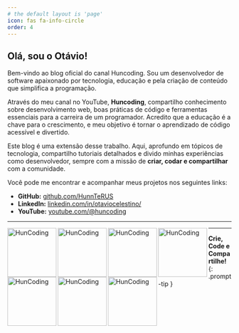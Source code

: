 ```yaml
---
# the default layout is 'page'
icon: fas fa-info-circle
order: 4
---
```


## Olá, sou o Otávio!

Bem-vindo ao blog oficial do canal Huncoding. Sou um desenvolvedor de software apaixonado por tecnologia, educação e pela criação de conteúdo que simplifica a programação.

Através do meu canal no YouTube, **Huncoding**, compartilho conhecimento sobre desenvolvimento web, boas práticas de código e ferramentas essenciais para a carreira de um programador. Acredito que a educação é a chave para o crescimento, e meu objetivo é tornar o aprendizado de código acessível e divertido.

Este blog é uma extensão desse trabalho. Aqui, aprofundo em tópicos de tecnologia, compartilho tutoriais detalhados e divido minhas experiências como desenvolvedor, sempre com a missão de **criar, codar e compartilhar** com a comunidade.

Você pode me encontrar e acompanhar meus projetos nos seguintes links:

* **GitHub:** [github.com/HunnTeRUS](https://github.com/HunnTeRUS)
* **LinkedIn:** [linkedin.com/in/otaviocelestino/](https://www.linkedin.com/in/otaviocelestino/)
* **YouTube:** [youtube.com/@huncoding](http://youtube.com/@huncoding)

---

[<img align="left" alt="HunCoding" width="110px" src="https://github.com/user-attachments/assets/b453a4d1-3136-4a67-88c7-46db58baa97c" />][CKAD]
[<img align="left" alt="HunCoding" width="110px" src="https://github.com/user-attachments/assets/48fe814b-0a54-489a-a84b-43a81f8e2ec1" />][Terraform]
[<img align="left" alt="HunCoding" width="110px" src="https://images.credly.com/size/220x220/images/bd31ef42-d460-493e-8503-39592aaf0458/image.png" />][DevOps]
[<img align="left" alt="HunCoding" width="110px" src="https://images.credly.com/size/220x220/images/f0d3fbb9-bfa7-4017-9989-7bde8eaf42b1/image.png" />][SysOps]
[<img align="left" alt="HunCoding" width="110px" src="https://images.credly.com/size/110x110/images/0e284c3f-5164-4b21-8660-0d84737941bc/image.png" />][Solutions]
[<img align="left" alt="HunCoding" width="110px" src="https://images.credly.com/size/340x340/images/b9feab85-1a43-4f6c-99a5-631b88d5461b/image.png" />][Developer]
[<img align="left" alt="HunCoding" width="110px" src="https://images.credly.com/size/340x340/images/00634f82-b07f-4bbd-a6bb-53de397fc3a6/image.png" />][Practitioner]

[CKAD]: https://www.credly.com/badges/e2c95e43-140d-45bf-b0e2-1e21c9a9812f/public_url
[Terraform]: https://www.credly.com/badges/41c79897-4edd-41cd-8309-2c7ff5c48776/public_url
[DevOps]: https://www.credly.com/badges/41c79897-4edd-41cd-8309-2c7ff5c48776/public_url
[Solutions]: https://www.credly.com/badges/bf3363fa-3eec-4e2e-8ddb-fb5f070e15f7/public_url
[Developer]: https://www.credly.com/badges/bd92a336-5a83-4e75-981a-07c61bfca778/public_url
[Practitioner]: https://www.credly.com/badges/204a9cce-0268-4e2b-9778-14b0d9a2442a/public_url
[SysOps]: https://www.credly.com/badges/420577dd-8cb1-4806-baff-abce3ba4b945/public_url

---

**Crie, Code e Compartilhe!**
{: .prompt-tip }
